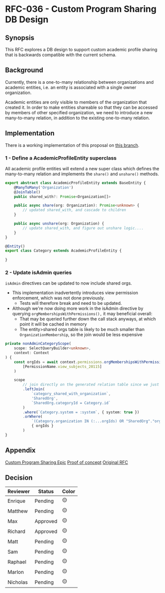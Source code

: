# RFC-036 - Custom Program Sharing DB Design

## Synopsis
This RFC explores a DB design to support custom academic profile sharing that is backwards compatible with the current schema.

## Background
Currently, there is a one-to-many relationship between organizations and academic entities, 
i.e. an entity is associated with a single owner organization. 


Academic entities are only visible to members of the organization that created it. 
In order to make entities shareable so that they can be accessed by members of other specified organization,
we need to introduce a new many-to-many relation, in addition to the existing one-to-many relation.


## Implementation

There is a working implementation of this proposal on [this branch](https://bitbucket.org/calmisland/kidsloop-user-service/branch/UD-1126-db-implementation#diff). 

### 1 - Define a AcademicProfileEntity superclass

All academic profile entities will extend a new super class which defines the many-to-many relation
and implements the `share()` and `unshare()` methods. 


```ts
export abstract class AcademicProfileEntity extends BaseEntity {
    @ManyToMany('Organization')
    @JoinTable()
    public shared_with?: Promise<Organization[]>

    public async share(org: Organization): Promise<unknown> {
        // updated shared_with, and cascade to children
    }

    public async unshare(org: Organization) {
        // update shared_with, and figure out unshare logic....
    }
}

@Entity()
export class Category extends AcademicProfileEntity {
    
}
```

### 2 - Update isAdmin queries
`isAdmin` directives can be updated to now include shared orgs. 

- This implementation inadvertently introduces view permission enforcement, which was not done previously. 
   - Tests will therefore break and need to be updated.
- Although we're now doing more work in the isAdmin directive by querying `orgMembershipsWithPermissions(),` it may beneficial overall:
   - That may be queried further down the call stack anyways, at which point it will be cached in memory
   - The entity>shared orgs table is likely to be much smaller than `OrganizationMembership`, so the join would be less expensive



```ts
private nonAdminCategoryScope(
    scope: SelectQueryBuilder<unknown>,
    context: Context
) {
    const orgIds = await context.permissions.orgMembershipsWithPermissions(
        [PermissionName.view_subjects_20115]
    )

    scope
        // join directly on the generated relation table since we just need the org ID
        .leftJoin(
            `category_shared_with_organization`,
            'SharedOrg',
            `SharedOrg.categoryId = Category.id`
        )
        .where(`Category.system = :system`, { system: true })
        .orWhere(
            `(Category.organization IN (:...orgIds) OR "SharedOrg"."organizationOrganizationId" IN (:...orgIds))`,
            { orgIds }
        )
}
```


## Appendix
[Custom Program Sharing Epic](https://calmisland.atlassian.net/browse/UD-520)
[Proof of concept](https://bitbucket.org/calmisland/kidsloop-user-service/pull-requests/446)
[Original RFC](https://calmisland.atlassian.net/wiki/spaces/ATZ/pages/2213642540/RFC-023+Custom+Program+Sharing)

## Decision

|     Reviewer     |  Status  | Color |
|------------------|----------|-------|
| Enrique        | Pending |   🟡  |
| Matthew      | Pending |   🟡  |
| Max  | Approved |   🟡  |
| Richard  | Approved |   🟡 |
| Matt  | Pending  |   🟡  |
| Sam  | Pending  |   🟡  |
| Raphael  | Pending  |   🟡  |
| Marlon  | Pending  |   🟡  |
| Nicholas  | Pending  |   🟡  |
